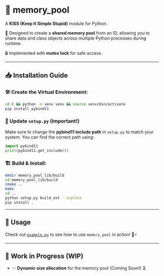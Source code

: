 # 💾 memory_pool

A **KISS (Keep It Simple Stupid)** module for Python.

📌 Designed to create a **shared memory pool** from an ID, allowing you to share data and class objects across multiple Python processes during runtime.

🔒 Implemented with **mutex lock** for safe access.

---

## 📥 Installation Guide

### 🛠️ Create the Virtual Environment:

```bash
cd C && python -m venv venv && source venv/bin/activate
pip install pybind11
```

### 🔧 Update `setup.py` (Important!)
Make sure to change the **pybind11 include path** in `setup.py` to match your system.
You can find the correct path using:

```python
import pybind11
print(pybind11.get_include())
```

### 🏗️ Build & Install:

```bash
mkdir memory_pool_lib/build
cd memory_pool_lib/build
cmake ..
make
cd ..
python setup.py build_ext --inplace
pip install .
```

---

## 📌 Usage
Check out [`example.py`](./example.py) to see how to use `memory_pool` in action! 🧠⚡

---

## 🔄 Work in Progress (WIP)
- ✨ **Dynamic size allocation** for the memory pool (Coming Soon!) ⏳

